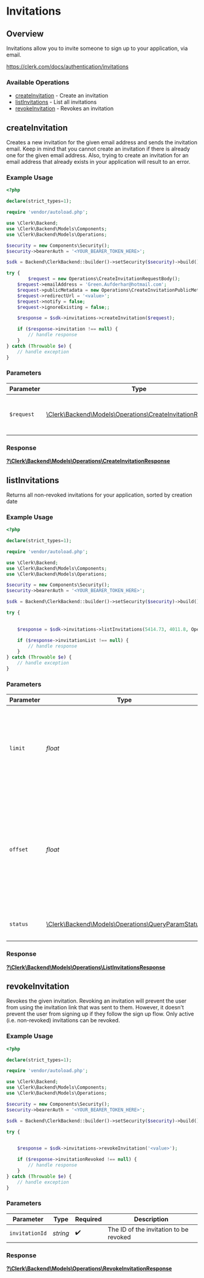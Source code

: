 # Invitations


## Overview

Invitations allow you to invite someone to sign up to your application, via email.

<https://clerk.com/docs/authentication/invitations>
### Available Operations

* [createInvitation](#createinvitation) - Create an invitation
* [listInvitations](#listinvitations) - List all invitations
* [revokeInvitation](#revokeinvitation) - Revokes an invitation

## createInvitation

Creates a new invitation for the given email address and sends the invitation email.
Keep in mind that you cannot create an invitation if there is already one for the given email address.
Also, trying to create an invitation for an email address that already exists in your application will result to an error.

### Example Usage

```php
<?php

declare(strict_types=1);

require 'vendor/autoload.php';

use \Clerk\Backend;
use \Clerk\Backend\Models\Components;
use \Clerk\Backend\Models\Operations;

$security = new Components\Security();
$security->bearerAuth = '<YOUR_BEARER_TOKEN_HERE>';

$sdk = Backend\ClerkBackend::builder()->setSecurity($security)->build();

try {
        $request = new Operations\CreateInvitationRequestBody();
    $request->emailAddress = 'Green.Aufderhar@hotmail.com';
    $request->publicMetadata = new Operations\CreateInvitationPublicMetadata();
    $request->redirectUrl = '<value>';
    $request->notify = false;
    $request->ignoreExisting = false;;

    $response = $sdk->invitations->createInvitation($request);

    if ($response->invitation !== null) {
        // handle response
    }
} catch (Throwable $e) {
    // handle exception
}
```

### Parameters

| Parameter                                                                                                              | Type                                                                                                                   | Required                                                                                                               | Description                                                                                                            |
| ---------------------------------------------------------------------------------------------------------------------- | ---------------------------------------------------------------------------------------------------------------------- | ---------------------------------------------------------------------------------------------------------------------- | ---------------------------------------------------------------------------------------------------------------------- |
| `$request`                                                                                                             | [\Clerk\Backend\Models\Operations\CreateInvitationRequestBody](../../Models/Operations/CreateInvitationRequestBody.md) | :heavy_check_mark:                                                                                                     | The request object to use for the request.                                                                             |


### Response

**[?\Clerk\Backend\Models\Operations\CreateInvitationResponse](../../Models/Operations/CreateInvitationResponse.md)**


## listInvitations

Returns all non-revoked invitations for your application, sorted by creation date

### Example Usage

```php
<?php

declare(strict_types=1);

require 'vendor/autoload.php';

use \Clerk\Backend;
use \Clerk\Backend\Models\Components;
use \Clerk\Backend\Models\Operations;

$security = new Components\Security();
$security->bearerAuth = '<YOUR_BEARER_TOKEN_HERE>';

$sdk = Backend\ClerkBackend::builder()->setSecurity($security)->build();

try {
    

    $response = $sdk->invitations->listInvitations(5414.73, 4011.8, Operations\QueryParamStatus::Accepted);

    if ($response->invitationList !== null) {
        // handle response
    }
} catch (Throwable $e) {
    // handle exception
}
```

### Parameters

| Parameter                                                                                                                                 | Type                                                                                                                                      | Required                                                                                                                                  | Description                                                                                                                               |
| ----------------------------------------------------------------------------------------------------------------------------------------- | ----------------------------------------------------------------------------------------------------------------------------------------- | ----------------------------------------------------------------------------------------------------------------------------------------- | ----------------------------------------------------------------------------------------------------------------------------------------- |
| `limit`                                                                                                                                   | *float*                                                                                                                                   | :heavy_minus_sign:                                                                                                                        | Applies a limit to the number of results returned.<br/>Can be used for paginating the results together with `offset`.                     |
| `offset`                                                                                                                                  | *float*                                                                                                                                   | :heavy_minus_sign:                                                                                                                        | Skip the first `offset` results when paginating.<br/>Needs to be an integer greater or equal to zero.<br/>To be used in conjunction with `limit`. |
| `status`                                                                                                                                  | [\Clerk\Backend\Models\Operations\QueryParamStatus](../../Models/Operations/QueryParamStatus.md)                                          | :heavy_minus_sign:                                                                                                                        | Filter invitations based on their status                                                                                                  |


### Response

**[?\Clerk\Backend\Models\Operations\ListInvitationsResponse](../../Models/Operations/ListInvitationsResponse.md)**


## revokeInvitation

Revokes the given invitation.
Revoking an invitation will prevent the user from using the invitation link that was sent to them.
However, it doesn't prevent the user from signing up if they follow the sign up flow.
Only active (i.e. non-revoked) invitations can be revoked.

### Example Usage

```php
<?php

declare(strict_types=1);

require 'vendor/autoload.php';

use \Clerk\Backend;
use \Clerk\Backend\Models\Components;
use \Clerk\Backend\Models\Operations;

$security = new Components\Security();
$security->bearerAuth = '<YOUR_BEARER_TOKEN_HERE>';

$sdk = Backend\ClerkBackend::builder()->setSecurity($security)->build();

try {
    

    $response = $sdk->invitations->revokeInvitation('<value>');

    if ($response->invitationRevoked !== null) {
        // handle response
    }
} catch (Throwable $e) {
    // handle exception
}
```

### Parameters

| Parameter                              | Type                                   | Required                               | Description                            |
| -------------------------------------- | -------------------------------------- | -------------------------------------- | -------------------------------------- |
| `invitationId`                         | *string*                               | :heavy_check_mark:                     | The ID of the invitation to be revoked |


### Response

**[?\Clerk\Backend\Models\Operations\RevokeInvitationResponse](../../Models/Operations/RevokeInvitationResponse.md)**

